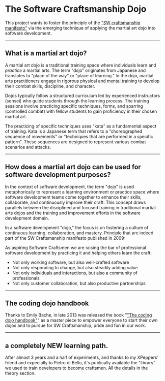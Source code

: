 # The Software Craftsmanship Dojo

This project wants to foster the principle of the ["SW craftsmanship manifesto"](https://manifesto.softwarecraftsmanship.org) via the emerging technique of applying the martial art dojo into software development.

---

## What is a martial art dojo?

A martial art dojo is a traditional training space where individuals learn and *practice* a martial arts. The term "dojo" originates from Japanese and translates to "place of the way" or "place of learning." In the dojo, martial arts practitioners engage in rigorous physical and mental training to develop their combat skills, discipline, and character.

Dojos typically follow a structured curriculum led by experienced instructors (sensei) who guide students through the learning process. The training sessions involve practicing specific techniques, forms, and sparring (controlled combat) with fellow students to gain proficiency in their chosen martial art. 

The practicing of specific techniques uses "kata" as a fundamental aspect of training. Kata is a Japanese term that refers to a "choreographed sequence of movements" or "techniques that are performed in a specific pattern". These sequences are designed to represent various combat scenarios and attacks.

---

## How does a martial art dojo can be used for software development purposes?

In the context of software development, the term "dojo" is used metaphorically to represent a learning environment or practice space where software development teams come together to enhance their skills, collaborate, and continuously improve their craft. This concept draws parallels between the disciplined and focused training in traditional martial arts dojos and the training and improvement efforts in the software development domain.

In a software development "dojo," the focus is on fostering a culture of continuous learning, collaboration, and mastery. Principle that are indeed part of the SW Craftsmanship manifesto published in 2009:

As aspiring Software Craftsmen we are raising the bar of professional software development by practicing it and helping others learn the craft:

- Not only working software, but also well-crafted software
- Not only responding to change, but also steadily adding value
- Not only individuals and interactions, but also a community of professionals
- Not only customer collaboration, but also productive partnerships


---

## The coding dojo handbook

Thanks to Emily Bache, in late 2013 was released the book "["The coding dojo handbook"](https://leanpub.com/codingdojohandbook)" as a master piece to empower everyone to start their own dojos and to pursue for SW Craftsmanship, pride and fun in our work.

---

## a completely NEW learning path.

After almost 3 years and a half of experiments, and thanks to my XPeppers' friend and expecially to Pietro di Bello, it's publically available the "library" we used to train developers to become craftsmen. All the details in the theory section. 